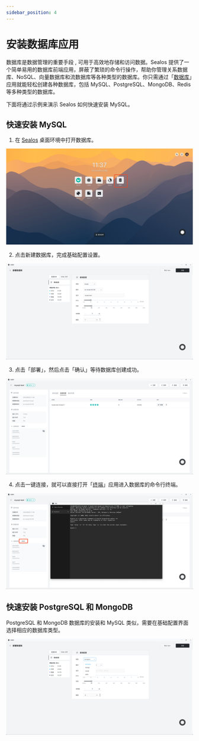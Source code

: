 ```yaml
---
sidebar_position: 4
---
```


# 安装数据库应用

数据库是数据管理的重要手段 , 可用于高效地存储和访问数据。Sealos 提供了一个简单易用的数据库前端应用，屏蔽了繁琐的命令行操作，帮助你管理关系数据库、NoSQL、向量数据库和流数据库等各种类型的数据库。你只需通过「[数据库](../../platform-components/dbprovider/dbprovider.md)」应用就能轻松创建各种数据库，包括 MySQL、PostgreSQL、MongoDB、Redis 等多种类型的数据库。

下面将通过示例来演示 Sealos 如何快速安装 MySQL。

## 快速安装 MySQL

1. 在 [Sealos](https://cloud.sealos.top) 桌面环境中打开数据库。

![](./images/database-launch.jpg)

2. 点击新建数据库，完成基础配置设置。

![](./images/database-configure.png)

3. 点击「部署」，然后点击「确认」等待数据库创建成功。

![](./images/database-more.png)

4. 点击一键连接，就可以直接打开「[终端](../../platform-components/terminal/terminal.md)」应用进入数据库的命令行终端。

![](./images/database-connect.png)

## 快速安装 PostgreSQL 和 MongoDB

PostgreSQL 和 MongoDB 数据库的安装和 MySQL 类似，需要在基础配置界面选择相应的数据库类型。

![](./images/database-select.png)
